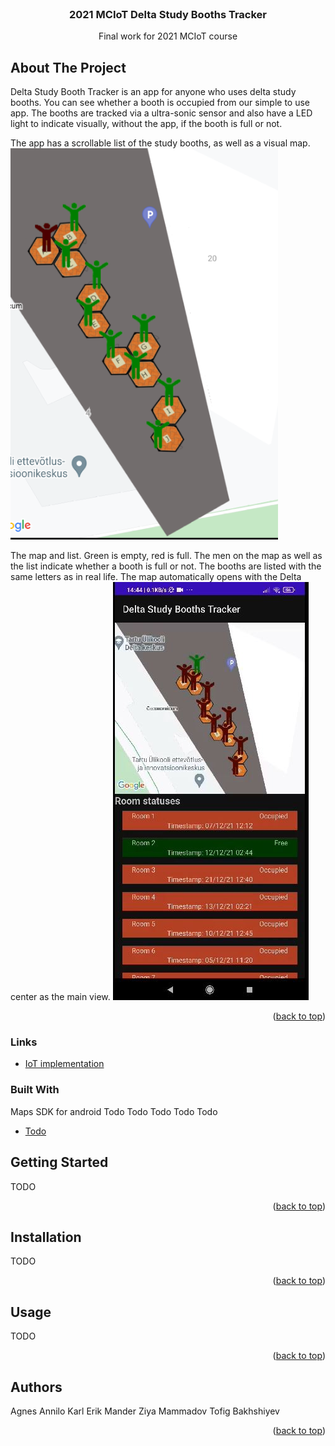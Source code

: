 <div id="top"></div>



<!-- PROJECT LOGO -->
<br />
<div align="center">
  <h3 align="center">
2021 MCIoT Delta Study Booths Tracker</h3>

  <p align="center">
 Final work for 2021 MCIoT course
  </p>
</div>





<!-- ABOUT THE PROJECT -->
## About The Project
Delta Study Booth Tracker is an app for anyone who uses delta study booths. You can see whether a booth is occupied from our simple to use app. The booths are tracked via a ultra-sonic sensor and also have a LED light to indicate visually, without the app, if the booth is full or not. 

The app has a scrollable list of the study booths, as well as a visual map.
![image](pictureofapp1.jpg)

The map and list. Green is empty, red is full. The men on the map as well as the list indicate whether a booth is full or not.
The booths are listed with the same letters as in real life. The map automatically opens with the Delta center as the main view.
![image](pictureofapp2.JPG)

<p align="right">(<a href="#top">back to top</a>)</p>

### Links
- [IoT implementation](https://github.com/KarlErikMander/2021-MCIoT-Delta-Study-Booths-Tracker/tree/main/iot)

### Built With

Maps SDK for android Todo Todo Todo Todo Todo 

* [Todo](https://todo.org/)





<!-- GETTING STARTED -->
## Getting Started

TODO
<p align="right">(<a href="#top">back to top</a>)</p>

<!-- Installation -->
## Installation
TODO 

<p align="right">(<a href="#top">back to top</a>)</p>

<!-- USAGE EXAMPLES -->
## Usage

TODO

<p align="right">(<a href="#top">back to top</a>)</p>


<!-- Authors -->
## Authors

Agnes Annilo
Karl Erik Mander
Ziya Mammadov
Tofig Bakhshiyev

<p align="right">(<a href="#top">back to top</a>)</p>





